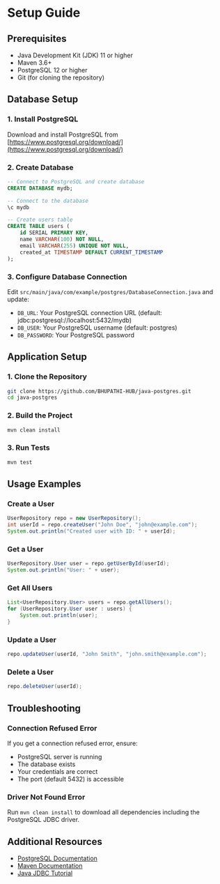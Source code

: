 # Setup Guide

## Prerequisites

- Java Development Kit (JDK) 11 or higher
- Maven 3.6+
- PostgreSQL 12 or higher
- Git (for cloning the repository)

## Database Setup

### 1. Install PostgreSQL

Download and install PostgreSQL from [https://www.postgresql.org/download/](https://www.postgresql.org/download/)

### 2. Create Database

```sql
-- Connect to PostgreSQL and create database
CREATE DATABASE mydb;

-- Connect to the database
\c mydb

-- Create users table
CREATE TABLE users (
    id SERIAL PRIMARY KEY,
    name VARCHAR(100) NOT NULL,
    email VARCHAR(255) UNIQUE NOT NULL,
    created_at TIMESTAMP DEFAULT CURRENT_TIMESTAMP
);
```

### 3. Configure Database Connection

Edit `src/main/java/com/example/postgres/DatabaseConnection.java` and update:

- `DB_URL`: Your PostgreSQL connection URL (default: jdbc:postgresql://localhost:5432/mydb)
- `DB_USER`: Your PostgreSQL username (default: postgres)
- `DB_PASSWORD`: Your PostgreSQL password

## Application Setup

### 1. Clone the Repository

```bash
git clone https://github.com/BHUPATHI-HUB/java-postgres.git
cd java-postgres
```

### 2. Build the Project

```bash
mvn clean install
```

### 3. Run Tests

```bash
mvn test
```

## Usage Examples

### Create a User

```java
UserRepository repo = new UserRepository();
int userId = repo.createUser("John Doe", "john@example.com");
System.out.println("Created user with ID: " + userId);
```

### Get a User

```java
UserRepository.User user = repo.getUserById(userId);
System.out.println("User: " + user);
```

### Get All Users

```java
List<UserRepository.User> users = repo.getAllUsers();
for (UserRepository.User user : users) {
    System.out.println(user);
}
```

### Update a User

```java
repo.updateUser(userId, "John Smith", "john.smith@example.com");
```

### Delete a User

```java
repo.deleteUser(userId);
```

## Troubleshooting

### Connection Refused Error

If you get a connection refused error, ensure:
- PostgreSQL server is running
- The database exists
- Your credentials are correct
- The port (default 5432) is accessible

### Driver Not Found Error

Run `mvn clean install` to download all dependencies including the PostgreSQL JDBC driver.

## Additional Resources

- [PostgreSQL Documentation](https://www.postgresql.org/docs/)
- [Maven Documentation](https://maven.apache.org/guides/)
- [Java JDBC Tutorial](https://docs.oracle.com/javase/tutorial/jdbc/)
